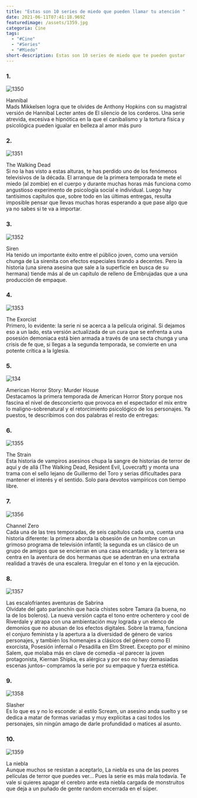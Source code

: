 ```yaml
---
title: "Estas son 10 series de miedo que pueden llamar tu atención "
date: 2021-06-11T07:41:18.969Z
featuredimage: /assets/1359.jpg
categoria: Cine
tags:
  - "#Cine"
  - "#Series"
  - "#Miedo"
short-description: Estas son 10 series de miedo que te pueden gustar
---
```

### 1.

![1350](/assets/1350.jpg "1350")

Hannibal<br/>
Mads Mikkelsen logra que te olvides de Anthony Hopkins con su magistral versión de Hannibal Lecter antes de El silencio de los corderos. Una serie atrevida, excesiva e hipnótica en la que el canibalismo y la tortura física y psicológica pueden igualar en belleza al amor más puro

### 2.

![1351](/assets/1351.jpg "1351")

The Walking Dead<br/>
Si no la has visto a estas alturas, te has perdido uno de los fenómenos televisivos de la década. El arranque de la primera temporada te mete el miedo (al zombie) en el cuerpo y durante muchas horas más funciona como angustioso experimento de psicología social e individual. Luego hay tantísimos capítulos que, sobre todo en las últimas entregas, resulta imposible pensar que llevas muchas horas esperando a que pase algo que ya no sabes si te va a importar.

### 3.

![1352](/assets/1352.jpg "1352")

Siren<br/>
Ha tenido un importante éxito entre el público joven, como una versión chunga de La sirenita con efectos especiales tirando a decentes. Pero la historia (una sirena asesina que sale a la superficie en busca de su hermana) tiende más al de un capítulo de relleno de Embrujadas que a una producción de empaque.

### 4.

![1353](/assets/1353.jpg "1353")

The Exorcist<br/>
Primero, lo evidente: la serie ni se acerca a la película original. Si dejamos eso a un lado, esta versión actualizada de un cura que se enfrenta a una posesión demoniaca está bien armada a través de una secta chunga y una crisis de fe que, si llegas a la segunda temporada, se convierte en una potente crítica a la Iglesia.

### 5.

![134](/assets/1354.png "134")

American Horror Story: Murder House<br/>
Destacamos la primera temporada de American Horror Story porque nos fascina el nivel de desconcierto que provoca en el espectador el mix entre lo maligno-sobrenatural y el retorcimiento psicológico de los personajes. Ya puestos, te describimos con dos palabras el resto de entregas:

### 6.

![1355](/assets/1355.jpg "1355")

The Strain<br/>
Esta historia de vampiros asesinos chupa la sangre de historias de terror de aquí y de allá (The Walking Dead, Resident Evil, Lovecraft) y monta una trama con el sello lejano de Guillermo del Toro y serias dificultades para mantener el interés y el sentido. Solo para devotos vampíricos con tiempo libre.

### 7.

![1356](/assets/1356.jpg "1356")

Channel Zero<br/>
Cada una de las tres temporadas, de seis capítulos cada una, cuenta una historia diferente: la primera aborda la obsesión de un hombre con un grimoso programa de televisión infantil; la segunda es un clásico de un grupo de amigos que se encierran en una casa encantada; y la tercera se centra en la aventura de dos hermanas que se adentran en una extraña realidad a través de una escalera. Irregular en el tono y en la ejecución.

### 8.

![1357](/assets/1357.png "1357")

Las escalofriantes aventuras de Sabrina<br/>
Olvídate del gato parlanchín que hacía chistes sobre Tamara (la buena, no la de los boleros). La nueva versión capta el tono entre ochentero y cool de Riverdale y atrapa con una ambientación muy lograda y un elenco de demonios que no abusan de los efectos digitales. Sobre la trama, funciona el conjuro feminista y la apertura a la diversidad de género de varios personajes, y también los homenajes a clásicos del género como El exorcista, Posesión infernal o Pesadilla en Elm Street. Excepto por el minino Salem, que molaba más en clave de comedia –al parecer la joven protagonista, Kiernan Shipka, es alérgica y por eso no hay demasiadas escenas juntos– compramos la serie por su empaque y fuerza estética.

### 9.

![1358](/assets/1358.jpg "1358")

Slasher<br/>
Es lo que es y no lo esconde: al estilo Scream, un asesino anda suelto y se dedica a matar de formas variadas y muy explícitas a casi todos los personajes, sin ningún amago de darle profundidad o matices al asunto.

### 10.

![1359](/assets/1359.jpg "1359")

La niebla <br/>
Aunque muchos se resistan a aceptarlo, La niebla es una de las peores películas de terror que puedes ver… Pues la serie es más mala todavía. Te vale si quieres apagar el cerebro ante esta niebla cargada de monstruitos que deja a un puñado de gente random encerrada en el súper.